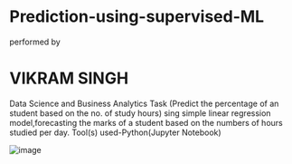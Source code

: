 # Prediction-using-supervised-ML

performed by
# VIKRAM SINGH
Data Science and Business Analytics Task (Predict the percentage of an student based on the no. of study hours) sing simple linear regression model,forecasting the marks of a student based on the numbers of hours studied per day.
Tool(s) used-Python(Jupyter Notebook)

![image](https://user-images.githubusercontent.com/75565736/115987939-f0691380-a5d4-11eb-9630-5022ed51ced9.png)
